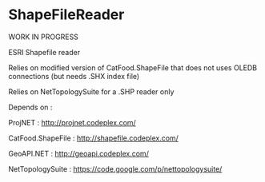 ShapeFileReader
===============

WORK IN PROGRESS 

ESRI Shapefile reader

Relies on modified version of CatFood.ShapeFile that does not uses OLEDB connections (but needs .SHX index file)

Relies on NetTopologySuite for a .SHP reader only



Depends on :

ProjNET : http://projnet.codeplex.com/

CatFood.ShapeFile : http://shapefile.codeplex.com/

GeoAPI.NET : http://geoapi.codeplex.com/

NetTopologySuite : https://code.google.com/p/nettopologysuite/
